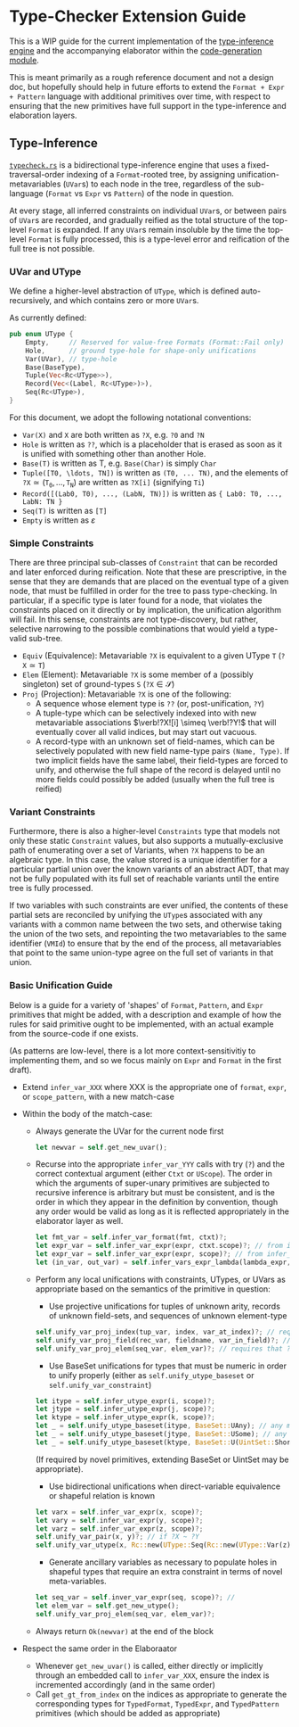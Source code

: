 # Type-Checker Extension Guide

This is a WIP guide for the current implementation of the [type-inference engine](src/typecheck.rs) and the accompanying elaborator
within the [code-generation module](src/codgen/mod.rs).

This is meant primarily as a rough reference document and not a design doc, but hopefully should help in future efforts to extend the `Format + Expr + Pattern` language with additional primitives over time, with respect to ensuring that the new primitives have full support in the type-inference and elaboration layers.

## Type-Inference

[`typecheck.rs`](src/typecheck.rs) is a bidirectional type-inference engine that uses a fixed-traversal-order indexing of a `Format`-rooted tree, by assigning unification-metavariables (`UVar`s) to each node in the tree, regardless of the sub-language (`Format` vs `Expr` vs `Pattern`) of the node in question.

At every stage, all inferred constraints on individual `UVar`s, or between pairs of `UVar`s are recorded, and gradually reified as the total structure of the top-level `Format` is expanded. If any `UVar`s remain insoluble by the time the top-level `Format` is fully processed, this is a type-level error and reification of the full tree is not possible.

### UVar and UType

We define a higher-level abstraction of `UType`, which is defined auto-recursively, and which contains zero or more `UVar`s.

As currently defined:

```rust
pub enum UType {
    Empty,     // Reserved for value-free Formats (Format::Fail only)
    Hole,      // ground type-hole for shape-only unifications
    Var(UVar), // type-hole
    Base(BaseType),
    Tuple(Vec<Rc<UType>>),
    Record(Vec<(Label, Rc<UType>)>),
    Seq(Rc<UType>),
}
```

For this document, we adopt the following notational conventions:

- `Var(X)` and `X` are both written as `?X`, e.g. `?0` and `?N`
- `Hole` is written as `??`, which is a placeholder that is erased as soon as it is unified with something other than another Hole.
- `Base(T)` is written as T, e.g. `Base(Char)` is simply `Char`
- `Tuple([T0, \ldots, TN])` is written as `(T0, ... TN)`, and the elements of $\mathtt{?X} \simeq (\mathtt{T_0}, ..., \mathtt{T_N})$ are written as `?X[i]` (signifying `Ti`)
- `Record([(Lab0, T0), ..., (LabN, TN)])` is written as `{ Lab0: T0, ..., LabN: TN }`
- `Seq(T)` is written as `[T]`
- `Empty` is written as $\varepsilon$

### Simple Constraints

There are three principal sub-classes of `Constraint` that can be recorded and
later enforced during reification. Note that these are prescriptive, in the
sense that they are demands that are placed on the eventual type of a given
node, that must be fulfilled in order for the tree to pass type-checking. In
particular, if a specific type is later found for a node, that violates the
constraints placed on it directly or by implication, the unification algorithm
will fail. In this sense, constraints are not type-discovery, but rather, selective
narrowing to the possible combinations that would yield a type-valid sub-tree.

- `Equiv` (Equivalence): Metavariable `?X` is equivalent to a given UType `T` ($\mathtt{?X} \simeq \mathtt{T}$)
- `Elem` (Element): Metavariable `?X` is some member of a (possibly singleton) set of ground-types `S` ($\mathtt{?X} \in \mathcal{S}$)
- `Proj` (Projection): Metavariable `?X` is one of the following:
  - A sequence whose element type is `??` (or, post-unification, `?Y`)
  - A tuple-type which can be selectively indexed into with new metavariable associations $\verb!?X![i] \simeq \verb!?Y!$ that will eventually cover all valid indices, but may start out vacuous.
  - A record-type with an unknown set of field-names, which can be selectively populated with new field name-type pairs `(Name, Type)`. If two implicit fields have the same label, their field-types are forced to unify, and otherwise the full shape of the record is delayed until no more fields could possibly be added (usually when the full tree is reified)

### Variant Constraints

Furthermore, there is also a higher-level `Constraints` type that models not
only these static `Constraint` values, but also supports a mutually-exclusive
path of enumerating over a set of Variants, when `?X` happens to be an algebraic
type. In this case, the value stored is a unique identifier for a particular partial union over the known variants of an abstract ADT, that may not be fully populated with its full set of reachable variants until the entire tree is fully processed.

If two variables with such constraints are ever unified, the contents of these
partial sets are reconciled by unifying the `UType`s associated with any
variants with a common name between the two sets, and otherwise taking the union
of the two sets, and repointing the two metavariables to the same identifier
(`VMId`) to ensure that by the end of the process, all metavariables that point
to the same union-type agree on the full set of variants in that union.

### Basic Unification Guide

Below is a guide for a variety of 'shapes' of `Format`, `Pattern`, and `Expr`
primitives that might be added, with a description and example of how the rules
for said primitive ought to be implemented, with an actual example from the
source-code if one exists.

(As patterns are low-level, there is a lot more context-sensitivitiy to implementing them, and so we focus mainly on `Expr` and `Format` in the first draft).

- Extend `infer_var_XXX` where XXX is the appropriate one of `format`, `expr`, or `scope_pattern`, with a new match-case
- Within the body of the match-case:
  - Always generate the UVar for the current node first

    ```rust
    let newvar = self.get_new_uvar();
    ```

  - Recurse into the appropriate `infer_var_YYY` calls with try (`?`) and the correct contextual argument (either `Ctxt` or `UScope`). The order in which the arguments of super-unary primitives are subjected to recursive inference is arbitrary but must be consistent, and is the order in which they appear in the definition by convention, though any order would be valid as long as it is reflected appropriately in the elaborator layer as well.

    ```rust
    let fmt_var = self.infer_var_format(fmt, ctxt)?;
    let expr_var = self.infer_var_expr(expr, ctxt.scope)?; // from infer_var_format
    let expr_var = self.infer_var_expr(expr, scope)?; // from infer_var_expr
    let (in_var, out_var) = self.infer_vars_expr_lambda(lambda_expr, scope)?; // from infer_var_expr
    ```

  - Perform any local unifications with constraints, UTypes, or UVars as appropriate based on the semantics of the primitive in question:
    - Use projective unifications for tuples of unknown arity, records of unknown field-sets, and sequences of unknown element-type

    ```rust
    self.unify_var_proj_index(tup_var, index, var_at_index)?; // requires that ?X[i] ~ ?Y
    self.unify_var_proj_field(rec_var, fieldname, var_in_field)?; // requires that ?X.field ~ ?Y
    self.unify_var_proj_elem(seq_var, elem_var)?; // requires that ?X ~ [?Y]
    ```

    - Use BaseSet unifications for types that must be numeric in order to unify properly (either as `self.unify_utype_baseset` or `self.unify_var_constraint`)

    ```rust
    let itype = self.infer_utype_expr(i, scope)?;
    let jtype = self.infer_utype_expr(j, scope)?;
    let ktype = self.infer_utype_expr(k, scope)?;
    let _ = self.unify_utype_baseset(itype, BaseSet::UAny); // any member of U* (no default)
    let _ = self.unify_utype_baseset(jtype, BaseSet::USome); // any member of U* (U32 by default)
    let _ = self.unify_utype_baseset(ktype, BaseSet::U(UintSet::Short8)); // U8 or U16, U8 default
    ```

    (If required by novel primitives, extending BaseSet or UintSet may be appropriate).

    - Use bidirectional unifications when direct-variable equivalence or shapeful relation is known

    ```rust
    let varx = self.infer_var_expr(x, scope)?;
    let vary = self.infer_var_expr(y, scope)?;
    let varz = self.infer_var_expr(z, scope)?;
    self.unify_var_pair(x, y)?; // if ?X ~ ?Y
    self.unify_var_utype(x, Rc::new(UType::Seq(Rc::new(UType::Var(z)))))?; // if ?X ~ [?Z]
    ```

    - Generate ancillary variables as necessary to populate holes in shapeful types that require an extra constraint in terms of novel meta-variables.

    ```rust
    let seq_var = self.inver_var_expr(seq, scope)?; //
    let elem_var = self.get_new_utype();
    self.unify_var_proj_elem(seq_var, elem_var)?;
    ```

  - Always return `Ok(newvar)` at the end of the block

- Respect the same order in the Elaboraator
  - Whenever `get_new_uvar()` is called, either directly or implicitly through an embedded call to `infer_var_XXX`, ensure the index is incremented accordingly (and in the same order)
  - Call `get_gt_from_index` on the indices as appropriate to generate the corresponding types for `TypedFormat`, `TypedExpr`, and `TypedPattern` primitives (which should be added as appropriate)
